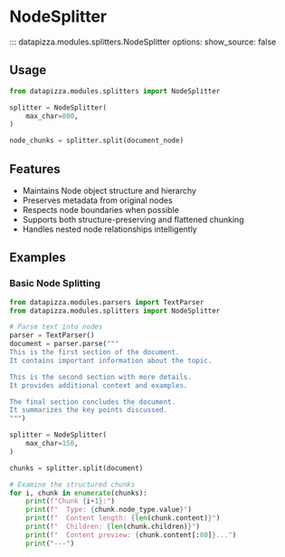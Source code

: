 # NodeSplitter

<!-- prettier-ignore -->
::: datapizza.modules.splitters.NodeSplitter
    options:
        show_source: false


## Usage

```python
from datapizza.modules.splitters import NodeSplitter

splitter = NodeSplitter(
    max_char=800,
)

node_chunks = splitter.split(document_node)
```

## Features

- Maintains Node object structure and hierarchy
- Preserves metadata from original nodes
- Respects node boundaries when possible
- Supports both structure-preserving and flattened chunking
- Handles nested node relationships intelligently

## Examples

### Basic Node Splitting

```python
from datapizza.modules.parsers import TextParser
from datapizza.modules.splitters import NodeSplitter

# Parse text into nodes
parser = TextParser()
document = parser.parse("""
This is the first section of the document.
It contains important information about the topic.

This is the second section with more details.
It provides additional context and examples.

The final section concludes the document.
It summarizes the key points discussed.
""")

splitter = NodeSplitter(
    max_char=150,
)

chunks = splitter.split(document)

# Examine the structured chunks
for i, chunk in enumerate(chunks):
    print(f"Chunk {i+1}:")
    print(f"  Type: {chunk.node_type.value}")
    print(f"  Content length: {len(chunk.content)}")
    print(f"  Children: {len(chunk.children)}")
    print(f"  Content preview: {chunk.content[:80]}...")
    print("---")
```

